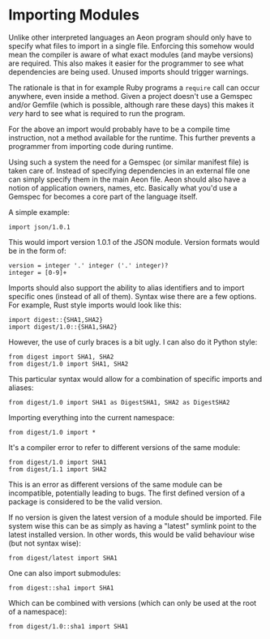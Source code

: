 # Importing Modules

Unlike other interpreted languages an Aeon program should only have to specify
what files to import in a single file. Enforcing this somehow would mean the
compiler is aware of what exact modules (and maybe versions) are required. This
also makes it easier for the programmer to see what dependencies are being used.
Unused imports should trigger warnings.

The rationale is that in for example Ruby programs a `require` call can occur
anywhere, even inside a method. Given a project doesn't use a Gemspec and/or
Gemfile (which is possible, although rare these days) this makes it _very_ hard
to see what is required to run the program.

For the above an import would probably have to be a compile time instruction,
not a method available for the runtime. This further prevents a programmer from
importing code during runtime.

Using such a system the need for a Gemspec (or similar manifest file) is taken
care of. Instead of specifying dependencies in an external file one can simply
specify them in the main Aeon file. Aeon should also have a notion of
application owners, names, etc. Basically what you'd use a Gemspec for becomes a
core part of the language itself.

A simple example:

    import json/1.0.1

This would import version 1.0.1 of the JSON module. Version formats would be in
the form of:

    version = integer '.' integer ('.' integer)?
    integer = [0-9]+

Imports should also support the ability to alias identifiers and to import
specific ones (instead of all of them). Syntax wise there are a few options. For
example, Rust style imports would look like this:

    import digest::{SHA1,SHA2}
    import digest/1.0::{SHA1,SHA2}

However, the use of curly braces is a bit ugly. I can also do it Python style:

    from digest import SHA1, SHA2
    from digest/1.0 import SHA1, SHA2

This particular syntax would allow for a combination of specific imports and
aliases:

    from digest/1.0 import SHA1 as DigestSHA1, SHA2 as DigestSHA2

Importing everything into the current namespace:

    from digest/1.0 import *

It's a compiler error to refer to different versions of the same module:

    from digest/1.0 import SHA1
    from digest/1.1 import SHA2

This is an error as different versions of the same module can be incompatible,
potentially leading to bugs. The first defined version of a package is
considered to be the valid version.

If no version is given the latest version of a module should be imported. File
system wise this can be as simply as having a "latest" symlink point to the
latest installed version. In other words, this would be valid behaviour wise
(but not syntax wise):

    from digest/latest import SHA1

One can also import submodules:

    from digest::sha1 import SHA1

Which can be combined with versions (which can only be used at the root of a
namespace):

    from digest/1.0::sha1 import SHA1
